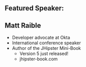 ## Featured Speaker: 


## Matt Raible
* Developer advocate at Okta
* International conference speaker
* Author of the JHipster Mini-Book
  * Version 5 just released!
  * jhipster-book.com
